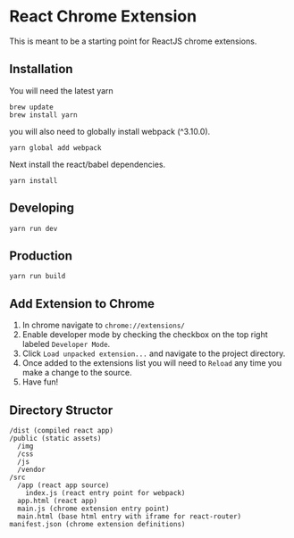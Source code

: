 # React Chrome Extension
This is meant to be a starting point for ReactJS chrome extensions.

## Installation
You will need the latest yarn

```
brew update
brew install yarn
```

you will also need to globally install webpack (^3.10.0).
```
yarn global add webpack
```

Next install the react/babel dependencies.

```
yarn install
```

## Developing
```
yarn run dev
```

## Production
```
yarn run build
```

## Add Extension to Chrome
1. In chrome navigate to `chrome://extensions/`
2. Enable developer mode by checking the checkbox on the top right labeled `Developer Mode`.
3. Click `Load unpacked extension...` and navigate to the project directory.
4. Once added to the extensions list you will need to `Reload` any time you make a change to the source.
5. Have fun!

## Directory Structor
```
/dist (compiled react app)
/public (static assets)
  /img
  /css
  /js
  /vendor
/src
  /app (react app source)
    index.js (react entry point for webpack)
  app.html (react app)
  main.js (chrome extension entry point)
  main.html (base html entry with iframe for react-router)
manifest.json (chrome extension definitions)
```
